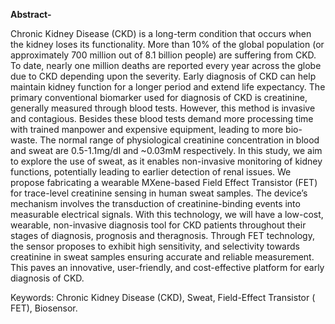 **Abstract-**

Chronic Kidney Disease (CKD) is a long-term condition that occurs when the kidney loses its functionality. More than 10% of the global population (or approximately 700 million out of 8.1 billion people) are suffering from CKD. To date, nearly one million deaths are reported every year across the globe due to CKD depending upon the severity. Early diagnosis of CKD can help maintain kidney function for a longer period and extend life expectancy. The primary conventional biomarker used for diagnosis of CKD is creatinine, generally measured through blood tests. However, this method is invasive and contagious. Besides these blood tests demand more processing time with trained manpower and expensive equipment, leading to more bio-waste. The normal range of physiological creatinine concentration in blood and sweat are 0.5-1.1mg/dl and ~0.03mM respectively. In this study, we aim to explore the use of sweat, as it enables non-invasive monitoring of kidney functions, potentially leading to earlier detection of renal issues. We propose fabricating a wearable MXene-based Field Effect Transistor (FET) for trace-level creatinine sensing in human sweat samples. The device’s mechanism involves the transduction of creatinine-binding events into measurable electrical signals. With this technology, we will have a low-cost, wearable, non-invasive diagnosis tool for CKD patients throughout their stages of diagnosis, prognosis and theragnosis. Through FET technology, the sensor proposes to exhibit high sensitivity, and selectivity towards creatinine in sweat samples ensuring accurate and reliable measurement. This paves an innovative, user-friendly, and cost-effective platform for early diagnosis of CKD.

Keywords: Chronic Kidney Disease (CKD), Sweat, Field-Effect Transistor ( FET), Biosensor.
